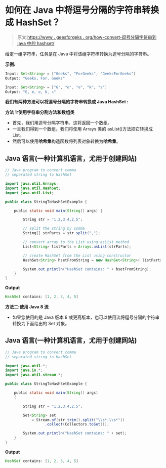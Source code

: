 # 如何在 Java 中将逗号分隔的字符串转换成 HashSet？

> 原文:[https://www . geesforgeks . org/how-convert-逗号分隔字符串到 java 中的 hashset/](https://www.geeksforgeeks.org/how-to-convert-comma-separated-string-to-hashset-in-java/)

给定一组字符串，任务是在 Java 中将该组字符串转换为逗号分隔的字符串。

**示例:**

```java
Input: Set<String> = ["Geeks", "ForGeeks", "GeeksForGeeks"]
Output: "Geeks, For, Geeks"

Input: Set<String> = ["G", "e", "e", "k", "s"]
Output: "G, e, e, k, s" 
```

**我们有两种方法可以将逗号分隔的字符串转换成 Java HashSet :**

**方法 1:使用字符串分割方法和数组类**

*   首先，我们用逗号分隔字符串，这将返回一个数组。
*   一旦我们得到一个数组，我们将使用 Arrays 类的 asList()方法把它转换成 List。
*   然后可以使用**哈希集**构造函数将列表对象转换为**哈希集**。

## Java 语言(一种计算机语言，尤用于创建网站)

```java
// Java program to convert comma 
// separated string to HashSet

import java.util.Arrays;
import java.util.HashSet;
import java.util.List;

public class StringToHashSetExample {

    public static void main(String[] args) {

        String str = "1,2,3,4,2,5";

        // split the string by comma
        String[] strParts = str.split(",");

        // convert array to the List using asList method
        List<String> listParts = Arrays.asList(strParts);

        // create HashSet from the List using constructor
        HashSet<String> hsetFromString = new HashSet<String>( listParts );

        System.out.println("HashSet contains: " + hsetFromString);
    }
}
```

**Output**

```java
HashSet contains: [1, 2, 3, 4, 5]
```

**方法二:使用 Java 8 流**

*   如果您使用的是 Java 版本 8 或更高版本，也可以使用流将逗号分隔的字符串转换为下面给出的 Set <string>对象。</string>

## Java 语言(一种计算机语言，尤用于创建网站)

```java
// Java program to convert comma
// separated string to HashSet

import java.util.*;
import java.io.*;
import java.util.stream.*;

public class StringToHashSetExample {

    public static void main(String[] args)
    {

        String str = "1,2,3,4,2,5";

        Set<String> set
            = Stream.of(str.trim().split("\\s*,\\s*"))
                  .collect(Collectors.toSet());

        System.out.println("HashSet contains: " + set);
    }
}
```

**Output**

```java
HashSet contains: [1, 2, 3, 4, 5]
```